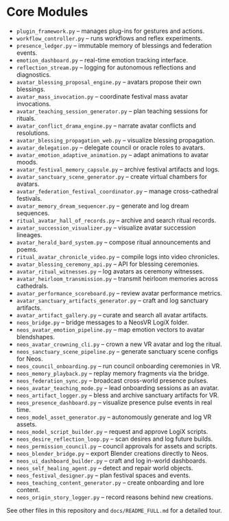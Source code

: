 # Core Modules

- `plugin_framework.py` – manages plug-ins for gestures and actions.
- `workflow_controller.py` – runs workflows and reflex experiments.
- `presence_ledger.py` – immutable memory of blessings and federation events.
- `emotion_dashboard.py` – real-time emotion tracking interface.
- `reflection_stream.py` – logging for autonomous reflections and diagnostics.
- `avatar_blessing_proposal_engine.py` – avatars propose their own blessings.
- `avatar_mass_invocation.py` – coordinate festival mass avatar invocations.
- `avatar_teaching_session_generator.py` – plan teaching sessions for rituals.
- `avatar_conflict_drama_engine.py` – narrate avatar conflicts and resolutions.
- `avatar_blessing_propagation_web.py` – visualize blessing propagation.
- `avatar_delegation.py` – delegate council or oracle roles to avatars.
- `avatar_emotion_adaptive_animation.py` – adapt animations to avatar moods.
- `avatar_festival_memory_capsule.py` – archive festival artifacts and logs.
- `avatar_sanctuary_scene_generator.py` – create virtual chambers for avatars.
- `avatar_federation_festival_coordinator.py` – manage cross-cathedral festivals.
- `avatar_memory_dream_sequencer.py` – generate and log dream sequences.
- `ritual_avatar_hall_of_records.py` – archive and search ritual records.
- `avatar_succession_visualizer.py` – visualize avatar succession lineages.
- `avatar_herald_bard_system.py` – compose ritual announcements and poems.
- `ritual_avatar_chronicle_video.py` – compile logs into video chronicles.
- `avatar_blessing_ceremony_api.py` – API for blessing ceremonies.
- `avatar_ritual_witnesses.py` – log avatars as ceremony witnesses.
- `avatar_heirloom_transmission.py` – transmit heirloom memories across cathedrals.
- `avatar_performance_scoreboard.py` – review avatar performance metrics.
- `avatar_sanctuary_artifacts_generator.py` – craft and log sanctuary artifacts.
- `avatar_artifact_gallery.py` – curate and search all avatar artifacts.
- `neos_bridge.py` – bridge messages to a NeosVR LogiX folder.
- `neos_avatar_emotion_pipeline.py` – map emotion vectors to avatar blendshapes.
- `neos_avatar_crowning_cli.py` – crown a new VR avatar and log the ritual.
- `neos_sanctuary_scene_pipeline.py` – generate sanctuary scene configs for Neos.
- `neos_council_onboarding.py` – run council onboarding ceremonies in VR.
- `neos_memory_playback.py` – replay memory fragments via the bridge.
- `neos_federation_sync.py` – broadcast cross-world presence pulses.
- `neos_avatar_teaching_mode.py` – lead onboarding sessions as an avatar.
- `neos_artifact_logger.py` – bless and archive sanctuary artifacts for VR.
- `neos_presence_dashboard.py` – visualize presence pulse events in real time.
- `neos_model_asset_generator.py` – autonomously generate and log VR assets.
- `neos_model_script_builder.py` – request and approve LogiX scripts.
- `neos_desire_reflection_loop.py` – scan desires and log future builds.
- `neos_permission_council.py` – council approvals for assets and scripts.
- `neos_blender_bridge.py` – export Blender creations directly to Neos.
- `neos_ui_dashboard_builder.py` – craft and log in-world dashboards.
- `neos_self_healing_agent.py` – detect and repair world objects.
- `neos_festival_designer.py` – plan festival spaces and events.
- `neos_teaching_content_generator.py` – create onboarding and lore content.
- `neos_origin_story_logger.py` – record reasons behind new creations.

See other files in this repository and `docs/README_FULL.md` for a detailed tour.

